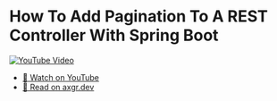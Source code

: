 # How To Add Pagination To A REST Controller With Spring Boot

[![YouTube Video](https://img.youtube.com/vi/-5CGiXxcnGg/0.jpg)](https://youtu.be/-5CGiXxcnGg)

- [🍿 Watch on YouTube](https://youtu.be/-5CGiXxcnGg)
- [🦩 Read on axgr.dev](https://axgr.dev/posts/spring-rest-pagination/?utm_campaign=github-readme&utm_source=github)
